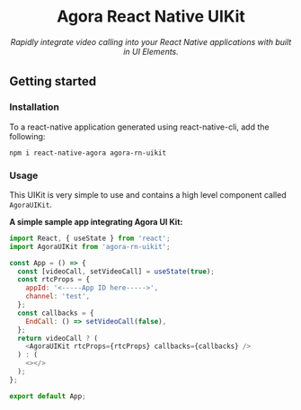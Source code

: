 <div style="text-align:center">
<h1> Agora React Native UIKit</h1>
<h6>Rapidly integrate video calling into your React Native applications with built in UI Elements.</h6>
</div>

## Getting started

### Installation

To a react-native application generated using react-native-cli, add the following:

```
npm i react-native-agora agora-rn-uikit
```

### Usage

This UIKit is very simple to use and contains a high level component called `AgoraUIKit`.

**A simple sample app integrating Agora UI Kit:**
```javascript
import React, { useState } from 'react';
import AgoraUIKit from 'agora-rn-uikit';

const App = () => {
  const [videoCall, setVideoCall] = useState(true);
  const rtcProps = {
    appId: '<-----App ID here----->',
    channel: 'test',
  };
  const callbacks = {
    EndCall: () => setVideoCall(false),
  };
  return videoCall ? (
    <AgoraUIKit rtcProps={rtcProps} callbacks={callbacks} />
  ) : (
    <></>
  );
};

export default App;
```
